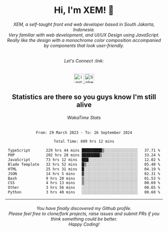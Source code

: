 <h1 align="center">Hi, I'm XEM! <span class="wave">👋</span></h1>

<h6 align="center">XEM, a self-taught front end web developer based in South Jakarta, Indonesia.<br>Very familiar with web development, and UI/UX Design using JavaScript.<br>Really like the design with a monochrome color composition accompanied by components that look user-friendly.</h6>

<div align="center">
  <h6>
    <i>Let's Connect :link:</i>
  </h6>
  <a href="https://instagram.com/ensayiti" target="_blank">
    <img src="https://img.shields.io/static/v1?message=Instagram&logo=instagram&label=&color=E4405F&logoColor=white&labelColor=&style=for-the-badge" height="30" alt="instagram logo"  />
  </a>
  <a href="https://www.linkedin.com/in/samuel-andika-94616625b/" target="_blank">
    <img src="https://img.shields.io/static/v1?message=LinkedIn&logo=linkedin&label=&color=0077B5&logoColor=white&labelColor=&style=for-the-badge" height="30" alt="linkedin logo"  />
  </a>
</div>

<h2 align="center">Statistics are there so you guys know I'm still alive</h1>

<div align="center">
  
  <h6>WakaTime Stats</h6>
  <!--START_SECTION:waka-->

```txt
From: 29 March 2023 - To: 26 September 2024

Total Time: 609 hrs 12 mins

TypeScript       229 hrs 44 mins █████████▒░░░░░░░░░░░░░░░   37.71 %
PHP              202 hrs 28 mins ████████▒░░░░░░░░░░░░░░░░   33.24 %
JavaScript       73 hrs 12 mins  ███░░░░░░░░░░░░░░░░░░░░░░   12.02 %
Blade Template   32 hrs 52 mins  █▒░░░░░░░░░░░░░░░░░░░░░░░   05.40 %
HTML             25 hrs 31 mins  █░░░░░░░░░░░░░░░░░░░░░░░░   04.19 %
JSON             14 hrs 5 mins   ▓░░░░░░░░░░░░░░░░░░░░░░░░   02.31 %
Bash             9 hrs 20 mins   ▒░░░░░░░░░░░░░░░░░░░░░░░░   01.53 %
CSS              4 hrs 13 mins   ▒░░░░░░░░░░░░░░░░░░░░░░░░   00.69 %
Other            3 hrs 56 mins   ░░░░░░░░░░░░░░░░░░░░░░░░░   00.65 %
Python           3 hrs 40 mins   ░░░░░░░░░░░░░░░░░░░░░░░░░   00.60 %
```

<!--END_SECTION:waka-->
</div>

---

<h6 align="center">
  You have finally discovered my Github profile.
  <br>
  Please feel free to clone/fork projects, raise issues and submit PRs if you think something could be better.
  <br>
  <i>Happy Coding!</i>
</h6>
